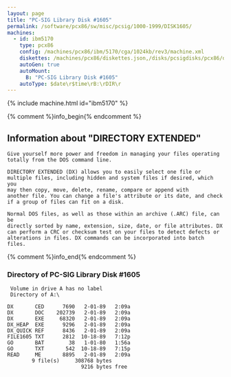 ```yaml
---
layout: page
title: "PC-SIG Library Disk #1605"
permalink: /software/pcx86/sw/misc/pcsig/1000-1999/DISK1605/
machines:
  - id: ibm5170
    type: pcx86
    config: /machines/pcx86/ibm/5170/cga/1024kb/rev3/machine.xml
    diskettes: /machines/pcx86/diskettes.json,/disks/pcsigdisks/pcx86/diskettes.json
    autoGen: true
    autoMount:
      B: "PC-SIG Library Disk #1605"
    autoType: $date\r$time\rB:\rDIR\r
---
```


{% include machine.html id="ibm5170" %}

{% comment %}info_begin{% endcomment %}

## Information about "DIRECTORY EXTENDED"

    Give yourself more power and freedom in managing your files operating
    totally from the DOS command line.
    
    DIRECTORY EXTENDED (DX) allows you to easily select one file or
    multiple files, including hidden and system files if desired, which you
    may then copy, move, delete, rename, compare or append with
    another file. You can change a file's attribute or its date, and check
    if a group of files can fit on a disk.
    
    Normal DOS files, as well as those within an archive (.ARC) file, can be
    directly sorted by name, extension, size, date, or file attributes. DX
    can perform a CRC or checksum test on your files to detect defects or
    alterations in files. DX commands can be incorporated into batch files.
{% comment %}info_end{% endcomment %}


### Directory of PC-SIG Library Disk #1605

     Volume in drive A has no label
     Directory of A:\

    DX       CED      7690   2-01-89   2:09a
    DX       DOC    202739   2-01-89   2:09a
    DX       EXE     68320   2-01-89   2:09a
    DX_HEAP  EXE      9296   2-01-89   2:09a
    DX_QUICK REF      8436   2-01-89   2:09a
    FILE1605 TXT      2812  10-18-89   7:12p
    GO       BAT        38   1-01-80   1:56a
    GO       TXT       542  10-18-89   7:15p
    READ     ME       8895   2-01-89   2:09a
            9 file(s)     308768 bytes
                            9216 bytes free
